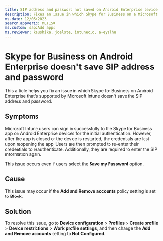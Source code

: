 ```yaml
---
title: SIP address and password not saved on Android Enterprise device
description: Fixes an issue in which Skype for Business on a Microsoft Intune supported Android Enterprise device doesn't save the SIP address and password.
ms.date: 12/05/2023
search.appverid: MET150
ms.custom: sap:Add apps
ms.reviewer: kaushika, joelste, intunecic, a-eyalhu
---
```

# Skype for Business on Android Enterprise doesn't save SIP address and password

This article helps you fix an issue in which Skype for Business on Android Enterprise that's supported by Microsoft Intune doesn't save the SIP address and password.

## Symptoms

Microsoft Intune users can sign in successfully to the Skype for Business app on Android Enterprise devices for the initial authentication. However, after the app is closed or the device is restarted, the credentials are lost upon reopening the app. Users are then prompted to re-enter their credentials to reauthenticate. Additionally, they are required to enter the SIP information again.

This issue occurs even if users select the **Save my Password** option.

## Cause

This issue may occur if the **Add and Remove accounts** policy setting is set to **Block**.

## Solution

To resolve this issue, go to **Device configuration** > **Profiles** > **Create profile** > **Device restrictions** > **Work profile settings**, and then change the **Add and Remove accounts** setting to **Not Configured**.
